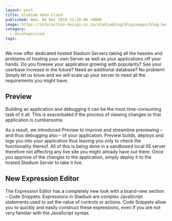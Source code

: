 ```yaml
---
layout: post
title: Stadium Goes Cloud
published: Wed, 04 Dec 2019 12:28:00 +0000
image: https://interaction-design.co.za/stadiumblog/blogimages/blog-headliners-04-650x350.jpg
category: 
  - Uncategorised
tags: 
---
```


<p>We now offer dedicated hosted Stadium Servers taking all the hassles and problems of hosting your own Server as well as your applications off your hands. Do you foresee your application growing with popularity? See your userbase increase in the future? Need an additional database? No problem! Simply let us know and we will scale up your server to need all the requirements you might have.</p>
<h2 dir="ltr">
Preview</h2>
<p dir="ltr">Building an application and debugging it can be the most time-consuming task of it all. This is exacerbated if the process of viewing changes to that application is cumbersome.</p>
<p dir="ltr">As a result, we introduced Preview to improve and streamline previewing &#8211; and thus debugging also &#8211; of your application. Preview builds, deploys and logs you into your application thus leaving you only to check the functionality thereof. All of this is being done in a sandboxed local IIS server therefore not affecting any live site you might already have out there. Once you approve of the changes to the application, simply deploy it to the hosted Stadium Server to take it live.</p>
<p dir="ltr">
<p dir="ltr">
<h2 dir="ltr">New Expression Editor</h2>
<p dir="ltr">The Expression Editor has a completely new look with a brand-new section &#8211; Code Snippets. Expressions in Stadium are complex JavaScript statements used to set the value of controls or actions. Code Snippets allow you to quickly and easily construct these expressions, even if you are not very familiar with the JavaScript syntax.</p>